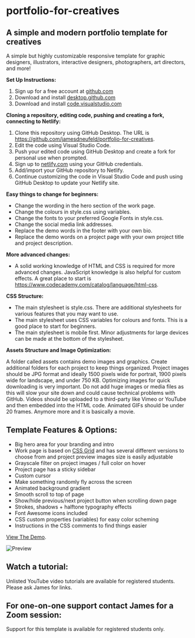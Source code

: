 # portfolio-for-creatives

## A simple and modern portfolio template for creatives

A simple but highly customizable responsive template for graphic designers, illustrators, interactive designers, photographers, art directors, and more!

**Set Up Instructions:**

1. Sign up for a free account at [github.com](https://github.com/)
2. Download and install [desktop.github.com](https://desktop.github.com/)
3. Download and install [code.visualstudio.com](https://code.visualstudio.com/)

**Cloning a repository, editing code, pushing and creating a fork, connecting to Netlify:**

1. Clone this repository using GitHub Desktop. The URL is https://github.com/jamesdneufeld/portfolio-for-creatives.
2. Edit the code using Visual Studio Code.
3. Push your edited code using GitHub Desktop and create a fork for personal use when prompted.
4. Sign up to [netlify.com](https://www.netlify.com/) using your GitHub credentials.
5. Add/import your GitHub repository to Netlify.
6. Continue customizing the code in Visual Studio Code and push using GitHub Desktop to update your Netlify site.

**Easy things to change for beginners:**

- Change the wording in the hero section of the work page.
- Change the colours in style.css using variables.
- Change the fonts to your preferred Google Fonts in style.css.
- Change the social media link addresses.
- Replace the demo words in the footer with your own bio.
- Replace the demo words on a project page with your own project title and project description.

**More advanced changes:**

- A solid working knowledge of HTML and CSS is required for more advanced changes. JavaScript knowledge is also helpful for custom effects. A great place to start is https://www.codecademy.com/catalog/language/html-css.

**CSS Structure:**

- The main stylesheet is style.css. There are additional stylesheets for various features that you may want to use.
- The main stylesheet uses CSS variables for colours and fonts. This is a good place to start for beginners.
- The main stylesheet is mobile first. Minor adjustments for large devices can be made at the bottom of the stylesheet.

**Assets Structure and Image Optimization:**

A folder called assets contains demo images and graphics. Create additional folders for each project to keep things organized. Project images should be JPG format and ideally 1500 pixels wide for portrait, 1900 pixels wide for landscape, and under 750 KB. Optimizing images for quick downloading is very important. Do not add huge images or media files as this will slow your site down and could cause technical problems with GitHub. Videos should be uploaded to a third-party like Vimeo or YouTube and then embedded into the HTML code. Animated GIFs should be under 20 frames. Anymore more and it is basically a movie.

## Template Features & Options:

- Big hero area for your branding and intro
- Work page is based on <a href="https://css-tricks.com/snippets/css/complete-guide-grid/" target="_blank">CSS Grid</a> and has several different versions to choose from and project preview images size is easily adjustable
- Grayscale filter on project images / full color on hover
- Project page has a sticky sidebar
- Custom cursor
- Make something randomly fly across the screen
- Animated background gradient
- Smooth scroll to top of page
- Show/hide previous/next project button when scrolling down page
- Strokes, shadows + halftone typography effects
- Font Awesome icons included
- CSS custom properties (variables) for easy color scheming
- Instructions in the CSS comments to find things easier

[View The Demo](https://portfolio-for-creatives.netlify.app/).

![Preview](https://portfolio-for-creatives.netlify.app/screenshot.png)

## Watch a tutorial:

Unlisted YouTube video tutorials are available for registered students. Please ask James for links.

## For one-on-one support contact James for a Zoom session:

Support for this template is available for registered students only.
